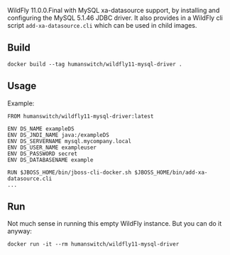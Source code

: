 WildFly 11.0.0.Final with MySQL xa-datasource support, by installing and configuring the MySQL 5.1.46 JDBC driver. It also provides in a WildFly cli script `add-xa-datasource.cli` which can be used in child images.

## Build
```shell
docker build --tag humanswitch/wildfly11-mysql-driver .
```

## Usage
Example:
```docker
FROM humanswitch/wildfly11-mysql-driver:latest

ENV DS_NAME exampleDS
ENV DS_JNDI_NAME java:/exampleDS
ENV DS_SERVERNAME mysql.mycompany.local
ENV DS_USER_NAME exampleuser
ENV DS_PASSWORD secret
ENV DS_DATABASENAME example

RUN $JBOSS_HOME/bin/jboss-cli-docker.sh $JBOSS_HOME/bin/add-xa-datasource.cli
...
```

## Run
Not much sense in running this empty WildFly instance. But you can do it anyway:
```shell
docker run -it --rm humanswitch/wildfly11-mysql-driver
```